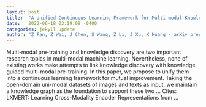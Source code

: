 ```yaml
---
layout: post
title:  "A Unified Continuous Learning Framework for Multi-modal Knowledge Discovery and Pre-training"
date:   2022-06-18 03:19:09 -0400
categories: jekyll update
author: "Z Fan, Z Wei, J Chen, S Wang, Z Li, J Xu, X Huang - arXiv preprint arXiv:2206.05555, 2022"
---
```

Multi-modal pre-training and knowledge discovery are two important research topics in multi-modal machine learning. Nevertheless, none of existing works make attempts to link knowledge discovery with knowledge guided multi-modal pre-training. In this paper, we propose to unify them into a continuous learning framework for mutual improvement. Taking the open-domain uni-modal datasets of images and texts as input, we maintain a knowledge graph as the foundation to support these two …
Cites: ‪LXMERT: Learning Cross-Modality Encoder Representations from …‬  